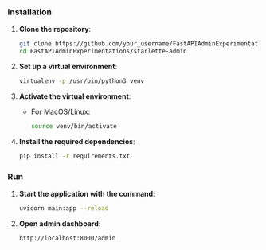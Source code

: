 ### Installation

1. **Clone the repository**:
    ```bash
    git clone https://github.com/your_username/FastAPIAdminExperimentations.git
    cd FastAPIAdminExperimentations/starlette-admin
    ```

2. **Set up a virtual environment**:
    ```bash
    virtualenv -p /usr/bin/python3 venv
    ```

3. **Activate the virtual environment**:

   - For MacOS/Linux:
     ```bash
     source venv/bin/activate
     ```

4. **Install the required dependencies**:
    ```bash
    pip install -r requirements.txt
    ```

### Run

1. **Start the application with the command**:
    ```bash
    uvicorn main:app --reload
    ```

2. **Open admin dashboard**:
    ```bash
    http://localhost:8000/admin
    ```
